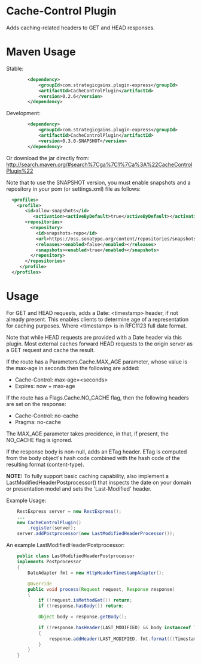 Cache-Control Plugin
====================

Adds caching-related headers to GET and HEAD responses.

Maven Usage
===========
Stable:
```xml
		<dependency>
			<groupId>com.strategicgains.plugin-express</groupId>
			<artifactId>CacheControlPlugin</artifactId>
			<version>0.2.6</version>
		</dependency>
```
Development:
```xml
		<dependency>
			<groupId>com.strategicgains.plugin-express</groupId>
			<artifactId>CacheControlPlugin</artifactId>
			<version>0.3.0-SNAPSHOT</version>
		</dependency>
```
Or download the jar directly from: 
http://search.maven.org/#search%7Cga%7C1%7Ca%3A%22CacheControlPlugin%22

Note that to use the SNAPSHOT version, you must enable snapshots and a repository in your pom (or settings.xml) file as follows:
```xml
  <profiles>
    <profile>
       <id>allow-snapshots</id>
          <activation><activeByDefault>true</activeByDefault></activation>
       <repositories>
         <repository>
           <id>snapshots-repo</id>
           <url>https://oss.sonatype.org/content/repositories/snapshots</url>
           <releases><enabled>false</enabled></releases>
           <snapshots><enabled>true</enabled></snapshots>
         </repository>
       </repositories>
     </profile>
  </profiles>
```

Usage
========
For GET and HEAD requests, adds a Date: \<timestamp\> header, if not already present. This enables clients to determine age of a representation for caching purposes.  Where \<timestamp\> is in RFC1123 full date format.

Note that while HEAD requests are provided with a Date header via this plugin. Most external caches forward HEAD requests to the origin server as a GET request and cache the result.

If the route has a Parameters.Cache.MAX_AGE parameter, whose value is the max-age in seconds then the following are added:
* Cache-Control: max-age=\<seconds\>
* Expires: now + max-age

If the route has a Flags.Cache.NO_CACHE flag, then the following headers are set on the response:
* Cache-Control: no-cache
* Pragma: no-cache

The MAX_AGE parameter takes precidence, in that, if present, the NO_CACHE flag is ignored.

If the response body is non-null, adds an ETag header.  ETag is computed from the body object's hash code combined with the hash code of the resulting format (content-type).

**NOTE:** To fully support basic caching capability, also implement a LastModifiedHeaderPostprocessor() that inspects the date on your domain or presentation model and sets the 'Last-Modified' header.

Example Usage:
```Java
    RestExpress server = new RestExpress();
    ...
    new CacheControlPlugin()
        .register(server);
    server.addPostprocessor(new LastModifiedHeaderProcessor());
```

An example LastModifiedHeaderPostprocessor:
```Java
    public class LastModifiedHeaderPostprocessor
    implements Postprocessor
    {
		DateAdapter fmt = new HttpHeaderTimestampAdapter();

		@Override
		public void process(Request request, Response response)
		{
			if (!request.isMethodGet()) return;
			if (!response.hasBody()) return;

			Object body = response.getBody();

			if (!response.hasHeader(LAST_MODIFIED) && body instanceof Timestamped)
			{
				response.addHeader(LAST_MODIFIED, fmt.format(((Timestamped) body).getUpdatedAt()));
			}
		}
    }
```
